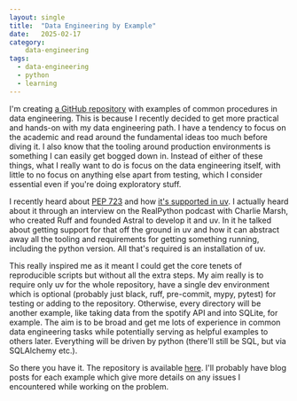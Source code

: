 ```yaml
---
layout: single
title:  "Data Engineering by Example"
date:   2025-02-17
category:
    data-engineering
tags:
  - data-engineering
  - python
  - learning
---
```


I'm creating [a GitHub repository](https://github.com/seafloor/data-engineering-by-example) with examples of common procedures in data engineering. This is because I recently decided to get more practical and hands-on with my data engineering path. I have a tendency to focus on the academic and read around the fundamental ideas too much before diving it. I also know that the tooling around production environments is something I can easily get bogged down in. Instead of either of these things, what I really want to do is focus on the data engineering itself, with little to no focus on anything else apart from testing, which I consider essential even if you're doing exploratory stuff.

I recently heard about [PEP 723](https://peps.python.org/pep-0723/) and how [it's supported in uv](https://micro.webology.dev/2024/08/21/uv-updates-and.html). I actually heard about it through an interview on the RealPython podcast with Charlie Marsh, who created Ruff and founded Astral to develop it and uv. In it he talked about getting support for that off the ground in uv and how it can abstract away all the tooling and requirements for getting something running, including the python version. All that's required is an installation of uv. 

This really inspired me as it meant I could get the core tenets of reproducible scripts but without all the extra steps. My aim really is to require only uv for the whole repository, have a single dev environment which is optional (probably just black, ruff, pre-commit, mypy, pytest) for testing or adding to the repository. Otherwise, every directory will be another example, like taking data from the spotify API and into SQLite, for example. The aim is to be broad and get me lots of experience in common data engineering tasks while potentially serving as helpful examples to others later. Everything will be driven by python (there'll still be SQL, but via SQLAlchemy etc.).

So there you have it. The repository is available [here](https://github.com/seafloor/data-engineering-by-example). I'll probably have blog posts for each example which give more details on any issues I encountered while working on the problem.

